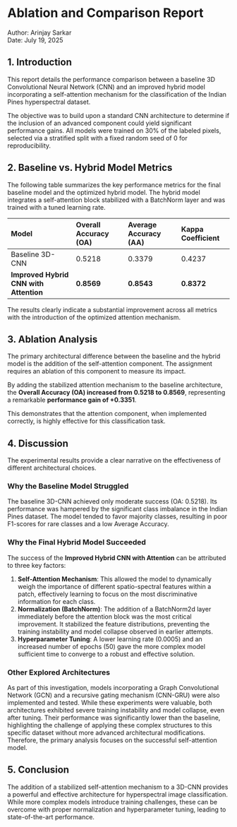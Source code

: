 # **Ablation and Comparison Report**

Author: Arinjay Sarkar  
Date: July 19, 2025

## **1\. Introduction**

This report details the performance comparison between a baseline 3D Convolutional Neural Network (CNN) and an improved hybrid model incorporating a self-attention mechanism for the classification of the Indian Pines hyperspectral dataset.

The objective was to build upon a standard CNN architecture to determine if the inclusion of an advanced component could yield significant performance gains. All models were trained on 30% of the labeled pixels, selected via a stratified split with a fixed random seed of 0 for reproducibility.

## **2\. Baseline vs. Hybrid Model Metrics**

The following table summarizes the key performance metrics for the final baseline model and the optimized hybrid model. The hybrid model integrates a self-attention block stabilized with a BatchNorm layer and was trained with a tuned learning rate.

| Model | Overall Accuracy (OA) | Average Accuracy (AA) | Kappa Coefficient |
| :---- | :---- | :---- | :---- |
| Baseline 3D-CNN | 0.5218 | 0.3379 | 0.4237 |
| **Improved Hybrid CNN with Attention** | **0.8569** | **0.8543** | **0.8372** |

The results clearly indicate a substantial improvement across all metrics with the introduction of the optimized attention mechanism.

## **3\. Ablation Analysis**

The primary architectural difference between the baseline and the hybrid model is the addition of the self-attention component. The assignment requires an ablation of this component to measure its impact.

By adding the stabilized attention mechanism to the baseline architecture, the **Overall Accuracy (OA) increased from 0.5218 to 0.8569**, representing a remarkable **performance gain of \+0.3351**.

This demonstrates that the attention component, when implemented correctly, is highly effective for this classification task.

## **4\. Discussion**

The experimental results provide a clear narrative on the effectiveness of different architectural choices.

### **Why the Baseline Model Struggled**

The baseline 3D-CNN achieved only moderate success (OA: 0.5218). Its performance was hampered by the significant class imbalance in the Indian Pines dataset. The model tended to favor majority classes, resulting in poor F1-scores for rare classes and a low Average Accuracy.

### **Why the Final Hybrid Model Succeeded**

The success of the **Improved Hybrid CNN with Attention** can be attributed to three key factors:

1. **Self-Attention Mechanism**: This allowed the model to dynamically weigh the importance of different spatio-spectral features within a patch, effectively learning to focus on the most discriminative information for each class.  
2. **Normalization (BatchNorm)**: The addition of a BatchNorm2d layer immediately before the attention block was the most critical improvement. It stabilized the feature distributions, preventing the training instability and model collapse observed in earlier attempts.  
3. **Hyperparameter Tuning**: A lower learning rate (0.0005) and an increased number of epochs (50) gave the more complex model sufficient time to converge to a robust and effective solution.

### **Other Explored Architectures**

As part of this investigation, models incorporating a Graph Convolutional Network (GCN) and a recursive gating mechanism (CNN-GRU) were also implemented and tested. While these experiments were valuable, both architectures exhibited severe training instability and model collapse, even after tuning. Their performance was significantly lower than the baseline, highlighting the challenge of applying these complex structures to this specific dataset without more advanced architectural modifications. Therefore, the primary analysis focuses on the successful self-attention model.

## **5\. Conclusion**

The addition of a stabilized self-attention mechanism to a 3D-CNN provides a powerful and effective architecture for hyperspectral image classification. While more complex models introduce training challenges, these can be overcome with proper normalization and hyperparameter tuning, leading to state-of-the-art performance.